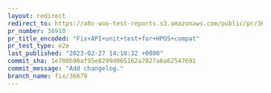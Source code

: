 ```yaml
---
layout: redirect
redirect_to: https://a8c-woo-test-reports.s3.amazonaws.com/public/pr/36910/e2e/index.html
pr_number: 36910
pr_title_encoded: "Fix+API+unit+test+for+HPOS+compat"
pr_test_type: e2e
last_published: "2023-02-27 14:10:32 +0000"
commit_sha: 1e700b90af95e8299d065162a7827a6a62547691
commit_message: "Add changelog."
branch_name: fix/36679
---
```

